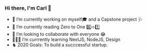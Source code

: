 ### Hi there, I'm Carl 👋


- 🔭 I’m currently working on myself🎓 and a Capstone project 🩺
- 📖 I’m currently reading Zero to One 0️⃣➪1️⃣
- 👯 I’m looking to collaborate with everyone 😂
- 👨🏻‍💻 I’m currrently learning NextJS, NodeJS, Design 
- ♞ 2020 Goals: To build a succcessful startup.

<br/>

